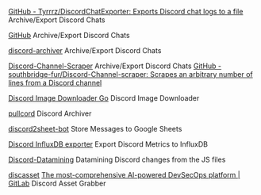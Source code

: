 
[GitHub - Tyrrrz/DiscordChatExporter: Exports Discord chat logs to a file](https://github.com/Tyrrrz/DiscordChatExporter)
Archive/Export Discord Chats

[GitHub](https://github.com/chylex/Discord-History-Tracker)
Archive/Export Discord Chats

[discord-archiver](https://github.com/nektro/discord-archiver)
Archive/Export Discord Chats

[Discord-Channel-Scraper](https://github.com/simon987/Discord-Channel-scraper)
Archive/Export Discord Chats
[GitHub - southbridge-fur/Discord-Channel-scraper: Scrapes an arbitrary number of lines from a Discord channel](https://github.com/southbridge-fur/Discord-Channel-scraper)

[Discord Image Downloader Go](https://github.com/Seklfreak/discord-image-downloader-go)
Discord Image Downloader

[pullcord](https://github.com/tsudoko/pullcord)
Discord Archiver

[discord2sheet-bot](https://github.com/hugonun/discord2sheet-bot)
Store Messages to Google Sheets

[Discord InfluxDB exporter](https://github.com/terorie/discord-influx)
Export Discord Metrics to InfluxDB

[Discord-Datamining](https://github.com/Discord-Datamining/Discord-Datamining)
Datamining Discord changes from the JS files

[discasset](https://github.com/Commandtechno/discasset)
[The most-comprehensive AI-powered DevSecOps platform | GitLab](https://about.gitlab.com/)
Discord Asset Grabber
